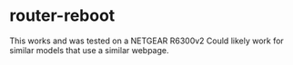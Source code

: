 # router-reboot

This works and was tested on a NETGEAR R6300v2
Could likely work for similar models that use a similar webpage.
